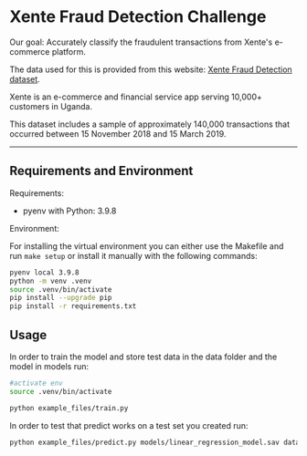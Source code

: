 # __Xente Fraud Detection Challenge__

Our goal: Accurately classify the fraudulent transactions from Xente's e-commerce platform.

The data used for this is provided from this website: [Xente Fraud Detection dataset](https://zindi.africa/competitions/xente-fraud-detection-challenge/data).

Xente is an e-commerce and financial service app serving 10,000+ customers in Uganda.

This dataset includes a sample of approximately 140,000 transactions that occurred between 15 November 2018 and 15 March 2019.

---
## Requirements and Environment

Requirements:
- pyenv with Python: 3.9.8

Environment: 

For installing the virtual environment you can either use the Makefile and run `make setup` or install it manually with the following commands: 

```Bash
pyenv local 3.9.8
python -m venv .venv
source .venv/bin/activate
pip install --upgrade pip
pip install -r requirements.txt
```

## Usage

In order to train the model and store test data in the data folder and the model in models run:

```bash
#activate env
source .venv/bin/activate

python example_files/train.py  
```

In order to test that predict works on a test set you created run:

```bash
python example_files/predict.py models/linear_regression_model.sav data/X_test.csv data/y_test.csv
```
